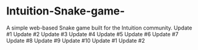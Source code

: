# Intuition-Snake-game-
A simple web-based Snake game built for the Intuition community.
Update #1
Update #2
Update #3
Update #4
Update #5
Update #6
Update #7
Update #8
Update #9
Update #10
Update #1
Update #2
